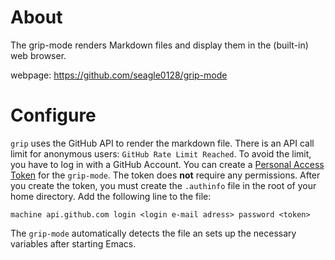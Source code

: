 # About

The grip-mode renders Markdown files and display them in the (built-in) web browser.

webpage: https://github.com/seagle0128/grip-mode

# Configure

`grip` uses the GitHub API to render the markdown file. There is an API call limit for anonymous users: `GitHub Rate Limit Reached`. To avoid the limit, you have to log in with a GitHub Account. You can create a [Personal Access Token](https://docs.github.com/en/free-pro-team@latest/github/authenticating-to-github/creating-a-personal-access-token) for the `grip-mode`. The token does **not** require any permissions. After you create the token, you must create the `.authinfo` file in the root of your home directory. Add the following line to the file:

```
machine api.github.com login <login e-mail adress> password <token>
```

The `grip-mode` automatically detects the file an sets up the necessary variables after starting Emacs.
